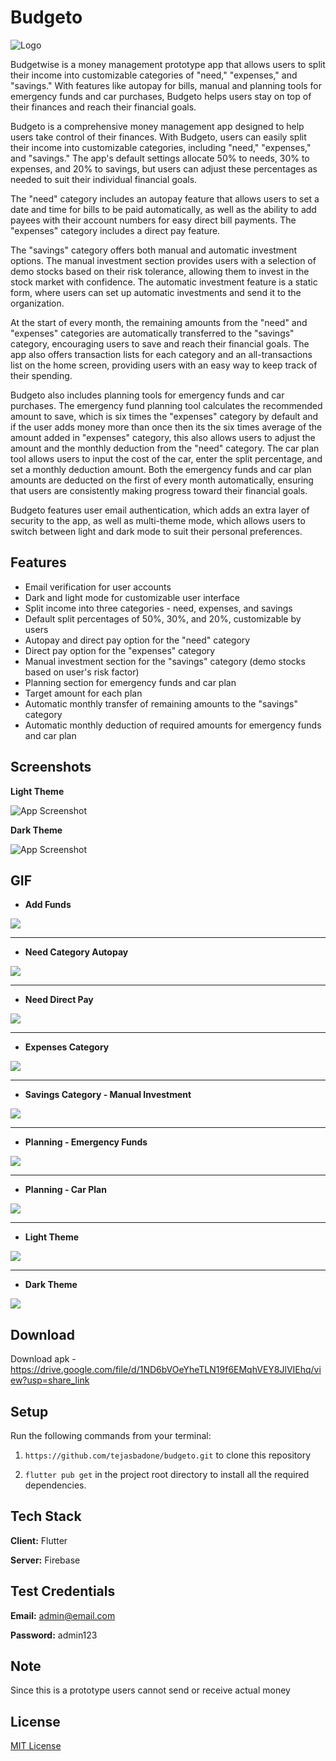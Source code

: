 
# Budgeto
![Logo](https://github.com/tejasbadone/budgeto/blob/main/assets/app_icon.png?raw=true)


Budgetwise is a money management prototype app that allows users to split their income into customizable categories of "need," "expenses," and "savings." With features like autopay for bills, manual and planning tools for emergency funds and car purchases, Budgeto helps users stay on top of their finances and reach their financial goals.

Budgeto is a comprehensive money management app designed to help users take control of their finances. With Budgeto, users can easily split their income into customizable categories, including "need," "expenses," and "savings." The app's default settings allocate 50% to needs, 30% to expenses, and 20% to savings, but users can adjust these percentages as needed to suit their individual financial goals.

The "need" category includes an autopay feature that allows users to set a date and time for bills to be paid automatically, as well as the ability to add payees with their account numbers for easy direct bill payments. The "expenses" category includes a direct pay feature.

The "savings" category offers both manual and automatic investment options. The manual investment section provides users with a selection of demo stocks based on their risk tolerance, allowing them to invest in the stock market with confidence. The automatic investment feature is a static form, where users can set up automatic investments and send it to the organization.

At the start of every month, the remaining amounts from the "need" and "expenses" categories are automatically transferred to the "savings" category, encouraging users to save and reach their financial goals. The app also offers transaction lists for each category and an all-transactions list on the home screen, providing users with an easy way to keep track of their spending.

Budgeto also includes planning tools for emergency funds and car purchases. The emergency fund planning tool calculates the recommended amount to save, which is six times the "expenses" category by default and if the user adds money more than once then its the six times average of the amount added in "expenses" category, this also allows users to adjust the amount and the monthly deduction from the "need" category. The car plan tool allows users to input the cost of the car, enter the split percentage, and set a monthly deduction amount. Both the emergency funds and car plan amounts are deducted on the first of every month automatically, ensuring that users are consistently making progress toward their financial goals.

Budgeto features user email authentication, which adds an extra layer of security to the app, as well as multi-theme mode, which allows users to switch between light and dark mode to suit their personal preferences.


## Features

- Email verification for user accounts
- Dark and light mode for customizable user interface
- Split income into three categories - need, expenses, and savings
- Default split percentages of 50%, 30%, and 20%, customizable by users
- Autopay and direct pay option for the "need" category
- Direct pay option for the "expenses" category
- Manual investment section for the "savings" category (demo stocks based on user's risk factor)
- Planning section for emergency funds and car plan
- Target amount for each plan
- Automatic monthly transfer of remaining amounts to the "savings" category
- Automatic monthly deduction of required amounts for emergency funds and car plan



## Screenshots

**Light Theme**

![App Screenshot](https://github.com/tejasbadone/budgeto/blob/main/assets/images/screenshots/budgeto_light.png?raw=true)


**Dark Theme**

![App Screenshot](https://github.com/tejasbadone/budgeto/blob/main/assets/images/screenshots/budgeto_dark.png?raw=true)






## GIF

- **Add Funds**

![](https://github.com/tejasbadone/budgeto/blob/main/assets/images/screenshots/gif/add%20funds.gif?raw=true)

___________________________________________________________________


- **Need Category Autopay**

![](https://github.com/tejasbadone/budgeto/blob/main/assets/images/screenshots/gif/need%20autopay.gif?raw=true)

___________________________________________________________________


- **Need Direct Pay**

![](https://github.com/tejasbadone/budgeto/blob/main/assets/images/screenshots/gif/need%20pay.gif?raw=true)

___________________________________________________________________


- **Expenses Category**

![](https://github.com/tejasbadone/budgeto/blob/main/assets/images/screenshots/gif/expenses%20pay.gif?raw=true)

___________________________________________________________________


- **Savings Category - Manual Investment**

![](https://github.com/tejasbadone/budgeto/blob/main/assets/images/screenshots/gif/savings%20-%20manual%20investment.gif?raw=true)

___________________________________________________________________


- **Planning - Emergency Funds**

![](https://github.com/tejasbadone/budgeto/blob/main/assets/images/screenshots/gif/planning%20-%20emergency%20funds.gif?raw=true)

___________________________________________________________________


- **Planning - Car Plan**

![](https://github.com/tejasbadone/budgeto/blob/main/assets/images/screenshots/gif/planning%20-%20car%20plan.gif?raw=true)

___________________________________________________________________


- **Light Theme**

![](https://github.com/tejasbadone/budgeto/blob/main/assets/images/screenshots/gif/light%20theme.gif?raw=true)

___________________________________________________________________


- **Dark Theme**

![](https://github.com/tejasbadone/budgeto/blob/main/assets/images/screenshots/gif/dark%20theme.gif?raw=true)


## Download
Download apk - https://drive.google.com/file/d/1ND6bVOeYheTLN19f6EMqhVEY8JlVIEhq/view?usp=share_link


## Setup

Run the following commands from your terminal:

1) `https://github.com/tejasbadone/budgeto.git` to clone this repository 

2) `flutter pub get` in the project root directory to install all the required dependencies.
    


## Tech Stack

**Client:** Flutter

**Server:** Firebase


## Test Credentials
**Email:** admin@email.com

**Password:** admin123


## Note
Since this is a prototype users cannot send or receive actual money


## License
[MIT License](https://github.com/tejasbadone/budgeto/blob/main/LICENSE)

